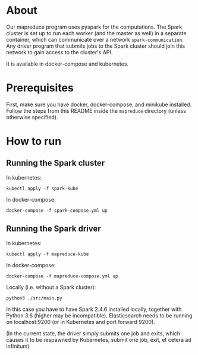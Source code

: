 # About
Our mapreduce program uses pyspark for the computations. 
The Spark cluster is set up to run each worker (and the master as well) in a separate container, which can communicate over a network ``spark-communication``.
Any driver program that submits jobs to the Spark cluster should join this network to gain access to the cluster's API.

It is available in docker-compose and kubernetes.

# Prerequisites
First, make sure you have docker, docker-compose, and minikube installed. 
Follow the steps from this README inside the ``mapreduce`` directory (unless otherwise specified).

# How to run

## Running the Spark cluster
In kubernetes:
```
kubectl apply -f spark-kube
```

In docker-compose:
```
docker-compose -f spark-compose.yml up
```

## Running the Spark driver
In kubernetes:
```
kubectl apply -f mapreduce-kube
```

In docker-compose:
```
docker-compose -f mapreduce-compose.yml up
```

Locally (i.e. without a Spark cluster):
```
python3 ./src/main.py
```
In this case you have to have Spark 2.4.6 installed locally, together with Python 3.6 (higher may be incompatible).
Elasticsearch needs to be running on localhost:9200 (or in Kubernetes and port forward 9200).


(In the current state, the driver simply submits one job and exits, 
which causes it to be respawned by Kubernetes, submit one job, exit, et cetera ad infinitum)